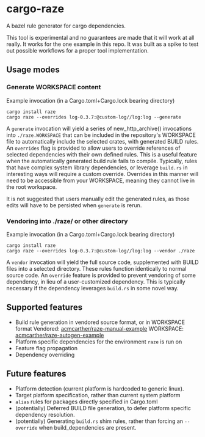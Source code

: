 # cargo-raze

A bazel rule generator for cargo dependencies.

This tool is experimental and no guarantees are made that it will work at all really. It works for the one example in this repo. It was built as a spike to test out possible workflows for a proper tool implementation.

## Usage modes

### Generate WORKSPACE content

Example invocation (in a Cargo.toml+Cargo.lock bearing directory)
```
cargo install raze
cargo raze --overrides log-0.3.7:@custom-log//log:log --generate
```

A `generate` invocation will yield a series of new_http_archive() invocations into `./raze.WORKSPACE` that can be included in the repository's WORKSPACE file to automatically include the selected crates, with generated BUILD rules. An `overrides` flag is provided to allow users to override references of selected dependencies with their own defined rules. This is a useful feature when the automatically generated build rule fails to compile. Typically, rules that have complex system library dependencies, or leverage `build.rs` in interesting ways will require a custom override. Overrides in this manner will need to be accessible from your WORKSPACE, meaning they cannot live in the root workspace.

It is not suggested that users manually edit the generated rules, as those edits will have to be persisted when `generate` is rerun.

### Vendoring into ./raze/ or other directory

Example invocation (in a Cargo.toml+Cargo.lock bearing directory)
```
cargo install raze
cargo raze --overrides log-0.3.7:@custom-log//log:log --vendor ./raze
```

A `vendor` invocation will yield the full source code, supplemented with BUILD files into a selected directory. These rules function identically to normal source code. An `override` feature is provided to prevent vendoring of some dependency, in lieu of a user-customized dependency. This is typically necessary if the dependency leverages `build.rs` in some novel way.

## Supported features

- Build rule generation in vendored source format, or in WORKSPACE format
Vendored: [acmcarther/raze-manual-example](https://github.com/acmcarther/raze-manual-example)
WORKSPACE: [acmcarther/raze-autogen-example](https://github.com/acmcarther/raze-autogen-example)
- Platform specific dependencies for the environment `raze` is run on
- Feature flag propagation
- Dependency overriding

## Future features

- Platform detection (current platform is hardcoded to generic linux).
- Target platform specification, rather than current system platform
- `alias` rules for packages directly specified in Cargo.toml
- (potentially) Deferred BUILD file generation, to defer platform specific dependency resolution.
- (potentially) Generating `build.rs` shim rules, rather than forcing an `--override` when build_dependencies are present.
